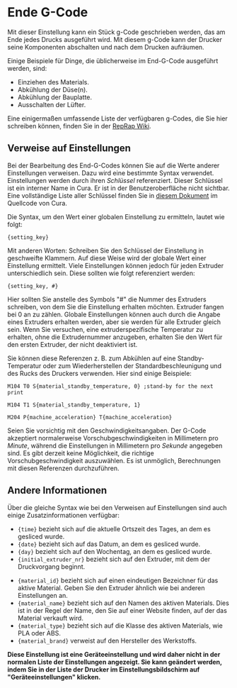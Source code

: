 Ende G-Code
====
Mit dieser Einstellung kann ein Stück g-Code geschrieben werden, das am Ende jedes Drucks ausgeführt wird. Mit diesem g-Code kann der Drucker seine Komponenten abschalten und nach dem Drucken aufräumen.

Einige Beispiele für Dinge, die üblicherweise im End-G-Code ausgeführt werden, sind:

* Einziehen des Materials.
* Abkühlung der Düse(n).
* Abkühlung der Bauplatte.
* Ausschalten der Lüfter.

Eine einigermaßen umfassende Liste der verfügbaren g-Codes, die Sie hier schreiben können, finden Sie in der [RepRap Wiki](https://reprap.org/wiki/G-code).

Verweise auf Einstellungen
----
Bei der Bearbeitung des End-G-Codes können Sie auf die Werte anderer Einstellungen verweisen. Dazu wird eine bestimmte Syntax verwendet. Einstellungen werden durch ihren *Schlüssel* referenziert. Dieser Schlüssel ist ein interner Name in Cura. Er ist in der Benutzeroberfläche nicht sichtbar. Eine vollständige Liste aller Schlüssel finden Sie in [diesem Dokument](https://github.com/Ultimaker/Cura/blob/master/resources/definitions/fdmprinter.def.json) im Quellcode von Cura.

Die Syntax, um den Wert einer globalen Einstellung zu ermitteln, lautet wie folgt:

`{setting_key}`

Mit anderen Worten: Schreiben Sie den Schlüssel der Einstellung in geschweifte Klammern. Auf diese Weise wird der globale Wert einer Einstellung ermittelt. Viele Einstellungen können jedoch für jeden Extruder unterschiedlich sein. Diese sollten wie folgt referenziert werden:

`{setting_key, #}`

Hier sollten Sie anstelle des Symbols "#" die Nummer des Extruders schreiben, von dem Sie die Einstellung erhalten möchten. Extruder fangen bei 0 an zu zählen. Globale Einstellungen können auch durch die Angabe eines Extruders erhalten werden, aber sie werden für alle Extruder gleich sein. Wenn Sie versuchen, eine extruderspezifische Temperatur zu erhalten, ohne die Extrudernummer anzugeben, erhalten Sie den Wert für den ersten Extruder, der nicht deaktiviert ist.

Sie können diese Referenzen z. B. zum Abkühlen auf eine Standby-Temperatur oder zum Wiederherstellen der Standardbeschleunigung und des Rucks des Druckers verwenden. Hier sind einige Beispiele:

`M104 T0 S{material_standby_temperature, 0} ;stand-by for the next print`

`M104 T1 S{material_standby_temperature, 1}`

`M204 P{machine_acceleration} T{machine_acceleration}`

Seien Sie vorsichtig mit den Geschwindigkeitsangaben. Der G-Code akzeptiert normalerweise Vorschubgeschwindigkeiten in Millimetern pro *Minute*, während die Einstellungen in Millimetern pro *Sekunde* angegeben sind. Es gibt derzeit keine Möglichkeit, die richtige Vorschubgeschwindigkeit auszuwählen. Es ist unmöglich, Berechnungen mit diesen Referenzen durchzuführen.

Andere Informationen
----
Über die gleiche Syntax wie bei den Verweisen auf Einstellungen sind auch einige Zusatzinformationen verfügbar:

* `{time}` bezieht sich auf die aktuelle Ortszeit des Tages, an dem es gesliced wurde.
* `{date}` bezieht sich auf das Datum, an dem es gesliced wurde.
* `{day}` bezieht sich auf den Wochentag, an dem es gesliced wurde.
* `{initial_extruder_nr}` bezieht sich auf den Extruder, mit dem der Druckvorgang beginnt.
<!--if cura_version>=4.12-->
* `{material_id}` bezieht sich auf einen eindeutigen Bezeichner für das aktive Material. Geben Sie den Extruder ähnlich wie bei anderen Einstellungen an.
* `{material_name}` bezieht sich auf den Namen des aktiven Materials. Dies ist in der Regel der Name, den Sie auf einer Website finden, auf der das Material verkauft wird.
* `{material_type}` bezieht sich auf die Klasse des aktiven Materials, wie PLA oder ABS.
* `{material_brand}` verweist auf den Hersteller des Werkstoffs.
<!--endif-->

**Diese Einstellung ist eine Geräteeinstellung und wird daher nicht in der normalen Liste der Einstellungen angezeigt. Sie kann geändert werden, indem Sie in der Liste der Drucker im Einstellungsbildschirm auf "Geräteeinstellungen" klicken.**